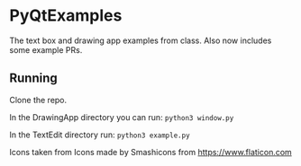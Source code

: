 # PyQtExamples
The text box and drawing app examples from class. Also now includes some example PRs.


## Running
Clone the repo. 

In the DrawingApp directory you can run:
`python3 window.py`

In the TextEdit directory run:
`python3 example.py`





Icons taken from Icons made by Smashicons from https://www.flaticon.com 
